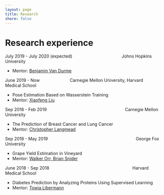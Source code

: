 ```yaml
---
layout: page
title: Research
share: false
---
```


# Research experience

July 2019 - July 2020 (expected)    &nbsp;  &nbsp;  &nbsp;  &nbsp;  &nbsp;  &nbsp;  &nbsp;  &nbsp;  &nbsp;  &nbsp;  &nbsp;  &nbsp;  &nbsp;  &nbsp;	&nbsp;  &nbsp;  &nbsp;  &nbsp;  &nbsp;  &nbsp;  Johns Hopkins University
- Mentor: [Benjamin Van Durme]()

June 2019 - Now    &nbsp;  &nbsp;  &nbsp;  &nbsp;  &nbsp;  &nbsp;  &nbsp;  &nbsp;  &nbsp;  &nbsp;  &nbsp;  &nbsp;	Carnegie Mellon University, Harvard Medical School
- Pose Estimation Based on Wasserstein Training
- Mentor: [Xiaofeng Liu]()

Sep 2018 - Feb 2019    &nbsp;  &nbsp;  &nbsp;  &nbsp;  &nbsp;  &nbsp;  &nbsp;  &nbsp;  &nbsp;  &nbsp;  &nbsp;  &nbsp;  &nbsp;  &nbsp;  &nbsp;  &nbsp;  &nbsp;  &nbsp;  &nbsp;	&nbsp;  &nbsp;  &nbsp;  &nbsp;  &nbsp;  &nbsp;  &nbsp;  &nbsp;  &nbsp;  &nbsp;  &nbsp;	&nbsp;  &nbsp;  Carnegie Mellon University
- The Prediction of Breast Cancer and Lung Cancer
- Mentor: [Christopher Langmead]()

Sep 2018 - May 2019    &nbsp;  &nbsp;  &nbsp;  &nbsp;  &nbsp;  &nbsp;  &nbsp;  &nbsp;  &nbsp;  &nbsp;  &nbsp;  &nbsp;  &nbsp;  &nbsp;  &nbsp;  &nbsp;  &nbsp;  &nbsp;  &nbsp;  &nbsp;  &nbsp;  &nbsp;  &nbsp;  &nbsp;  &nbsp;  &nbsp;  &nbsp;  &nbsp;  &nbsp;  &nbsp;	&nbsp;  &nbsp;  &nbsp;  &nbsp;  &nbsp;  &nbsp;  George Fox University
- Grape Yield Estimation in Vineyard
- Mentor: [Walker Orr, Brian Snider]()

June 2018 - Sep 2018 &nbsp;  &nbsp;  &nbsp;  &nbsp;  &nbsp;  &nbsp;  &nbsp;  &nbsp;  &nbsp;  &nbsp;  &nbsp;  &nbsp;  &nbsp;  &nbsp;  &nbsp;  &nbsp;  &nbsp;  &nbsp;  &nbsp;  &nbsp;  &nbsp;  &nbsp;  &nbsp;  &nbsp;  &nbsp;  &nbsp;  &nbsp;  &nbsp;  &nbsp;  &nbsp;	&nbsp;  &nbsp;  &nbsp;  &nbsp; Harvard Medical School
- Diabetes Prediction by Analyzing Proteins Using Supervised Learning
- Mentor: [Towia Libermann]()

